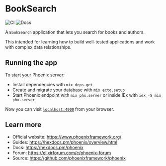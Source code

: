 # BookSearch

![CI](https://github.com/lgmfred/jobcenter/actions/workflows/ci.yml/badge.svg)
![Docs](https://github.com/lgmfred/jobcenter/actions/workflows/docs.yml/badge.svg)

A `BookSearch` application that lets you search for books and authors.

This intended for learning how to build well-tested applications and work with complex data relationships.

## Running the app

To start your Phoenix server:

  * Install dependencies with `mix deps.get`
  * Create and migrate your database with `mix ecto.setup`
  * Start Phoenix endpoint with `mix phx.server` or inside IEx with `iex -S mix phx.server`

Now you can visit [`localhost:4000`](http://localhost:4000) from your browser.

## Learn more

  * Official website: https://www.phoenixframework.org/
  * Guides: https://hexdocs.pm/phoenix/overview.html
  * Docs: https://hexdocs.pm/phoenix
  * Forum: https://elixirforum.com/c/phoenix-forum
  * Source: https://github.com/phoenixframework/phoenix
